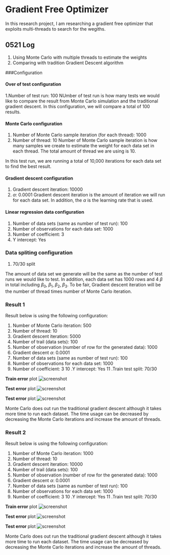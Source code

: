 # Gradient Free Optimizer

In this research project, I am researching a gradient free optimizer that exploits multi-threads to search for the wegiths.

## 0521 Log
1. Using Monte Carlo with multiple threads to estimate the weights 
2. Comparing with tradition Gradient Descent algorithm

###Configuration

#### Over of test configuration
1.Number of test run: 100
NUmber of test run is how many tests we would like to compare the result from Monte Carlo simulation and the traditional gradient descent. In this configuration, we will compare a total of 100 results. 

#### Monte Carlo configuration
1. Number of Monte Carlo sample iteration (for each thread): 1000
2. Number of thread: 10
Number of Monte Carlo sample iteration is how many samples we create to estimate the weight for each data set in each thread. The total amount of thread we are using is 10.  

In this test run, we are running a total of 10,000 iterations for each data set to find the best result.

#### Gradient descent configuration
1. Gradient descent iteration: 10000
2. $\alpha$: 0.0001
Gradient descent iteration is the amount of iteration we will run for each data set. In addition, the $\alpha$ is the learning rate that is used.

#### Linear regression data configuration
1. Number of data sets (same as number of test run): 100
2. Number of observations for each data set: 1000
3. Number of coefficient: 3
4. Y intercept: Yes

### Data spliting configuration
1. 70/30 split

The amount of data set we generate will be the same as the number of test runs we would like to test. In addition, each data set has 1000 rows and 4 $\beta$ in total including $\beta_0,\; \beta_1,\; \beta_2,\; \beta_3$. To be fair, Gradient descent iteration will be the number of thread times number of Monte Carlo iteration.  

### Result 1

Result below is using the following configuration:  

1. Number of Monte Carlo iteration: 500
2. Number of thread: 10
3. Gradient descent iteration: 5000
4. Number of trail (data sets): 100
5. Number of observation (number of row for the generated data): 1000
6. Gradient descent $\alpha$: 0.0001
7. Number of data sets (same as number of test run): 100
8. Number of observations for each data set: 1000
9. Number of coefficient: 3
10 .Y intercept: Yes
11 .Train test split: 70/30

**Train error** plot
![screenshot](resource/0521mc_gd_MSE_train.png)  

**Test error** plot
![screenshot](resource/0521mc_gd_MSE_test.png)  

**Test error** plot
![screenshot](resource/0521mc_gd_performance.png)  

Monte Carlo does out run the traditional gradient descent although it takes more time to run each dataset. The time usage can be decreased by decreasing the Monte Carlo iterations and increase the amount of threads.  

### Result 2
Result below is using the following configuration:  

1. Number of Monte Carlo iteration: 1000
2. Number of thread: 10
3. Gradient descent iteration: 10000
4. Number of trail (data sets): 100
5. Number of observation (number of row for the generated data): 1000
6. Gradient descent $\alpha$: 0.0001
7. Number of data sets (same as number of test run): 100
8. Number of observations for each data set: 1000
9. Number of coefficient: 3
10 .Y intercept: Yes
11 .Train test split: 70/30

**Train error** plot
![screenshot](resource/0521mc1_gd1_MSE_train.png)  

**Test error** plot
![screenshot](resource/0521mc1_gd1_MSE_test.png)  

**Test error** plot
![screenshot](resource/0521mc1_gd1_performance.png)  

Monte Carlo does out run the traditional gradient descent although it takes more time to run each dataset. The time usage can be decreased by decreasing the Monte Carlo iterations and increase the amount of threads.






